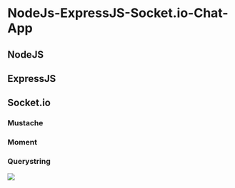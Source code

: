 # NodeJs-ExpressJS-Socket.io-Chat-App

## NodeJS

## ExpressJS

## Socket.io

### Mustache

### Moment

### Querystring

![](Animation.gif)
